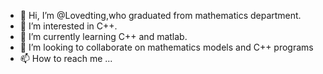 - 👋 Hi, I’m @Lovedting,who graduated from mathematics department.
- 👀 I’m interested in C++.
- 🌱 I’m currently learning C++ and matlab.
- 💞️ I’m looking to collaborate on mathematics models and C++ programs
- 📫 How to reach me ...

<!---
Lovedting/Lovedting is a ✨ special ✨ repository because its `README.md` (this file) appears on your GitHub profile.
You can click the Preview link to take a look at your changes.
--->
